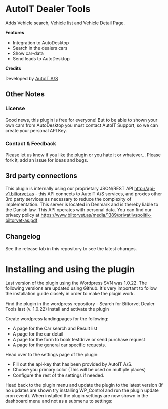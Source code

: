 # AutoIT Dealer Tools

Adds Vehicle search, Vehicle list and Vehicle Detail Page.

**Features**

* Integration to AutoDesktop
* Search in the dealers cars
* Show car-data
* Send leads to AutoDesktop


**Credits**

Developed by [AutoIT A/S](https://biltorvet.as)


## Other Notes
### License
Good news, this plugin is free for everyone! But to be able to shown your own cars from AutoDesktop you must contact AutoIT Support, 
so we can create your personal API Key.


### Contact & Feedback
Please let us know if you like the plugin or you hate it or whatever... Please fork it, add an issue for ideas and bugs.

## 3rd party connections
This plugin is internally using our proprietary JSON/REST API http://api-v1.biltorvet.as - 
this API connects to AutoIT A/S services, and proxies other 3rd party services as necessary to reduce the complexity of implementation. 
This server is located in Denmark and is thereby liable to the Danish law. This API operates with personal data. 
You can find our privacy policy at https://www.biltorvet.as/media/1389/privatlivspolitik-biltorvet-as.pdf

## Changelog
See the release tab in this repository to see the latest changes.

# Installing and using the plugin
Last version of the plugin using the Wordpress SVN was 1.0.22. The following versions are updated using Github. It's very important to follow the installation guide closely in order to make the plugin work.

Find the plugin in the wordpress repository - Search for Biltorvet Dealer Tools last (v. 1.0.22)
Install and activate the plugin

Create wordpress landingpages for the following:
* A page for the Car search and Result list
* A page for the car detail
* A page for the form to book testdrive or send purchase request
* A page for the general car specific requests.

Head over to the settings page of the plugin:

* Fill out the api-key that has been provided by AutoIT A/S.
* Choose you primary color (This will be used on multiple places)
* Configure the rest of the settings if needed.

Head back to the plugin menu and update the plugin to the latest version (If no updates are shown try installing WP_Control and run the plugin update cron event).
When installed the plugin settings are now shown in the dashboard menu and not as a submenu to settings:





